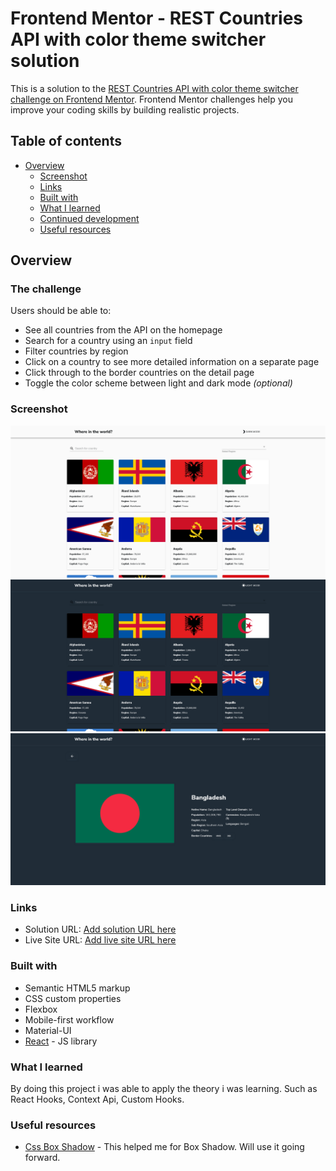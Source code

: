 # Frontend Mentor - REST Countries API with color theme switcher solution

This is a solution to the [REST Countries API with color theme switcher challenge on Frontend Mentor](https://www.frontendmentor.io/challenges/rest-countries-api-with-color-theme-switcher-5cacc469fec04111f7b848ca). Frontend Mentor challenges help you improve your coding skills by building realistic projects. 

## Table of contents

- [Overview](#overview)
  - [Screenshot](#screenshot)
  - [Links](#links)
  - [Built with](#built-with)
  - [What I learned](#what-i-learned)
  - [Continued development](#continued-development)
  - [Useful resources](#useful-resources)


## Overview

### The challenge

Users should be able to:

- See all countries from the API on the homepage
- Search for a country using an `input` field
- Filter countries by region
- Click on a country to see more detailed information on a separate page
- Click through to the border countries on the detail page
- Toggle the color scheme between light and dark mode *(optional)*

### Screenshot

![](./preview01.png)
![](./preview02.png)
![](./preview03.png)


### Links

- Solution URL: [Add solution URL here](https://www.frontendmentor.io/solutions/react-js-context-api-custom-hook-material-ui-M02xm0wln)
- Live Site URL: [Add live site URL here](https://restcountriesapi-react.netlify.app/)


### Built with

- Semantic HTML5 markup
- CSS custom properties
- Flexbox
- Mobile-first workflow
- Material-UI
- [React](https://reactjs.org/) - JS library


### What I learned

By doing this project i was able to apply the theory i was learning. Such as React Hooks, Context Api, Custom Hooks.


### Useful resources

- [Css Box Shadow](https://getcssscan.com/css-box-shadow-examples) - This helped me for Box Shadow. Will use it going forward.
